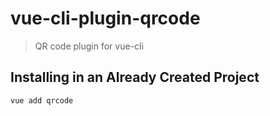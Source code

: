 # vue-cli-plugin-qrcode

> QR code plugin for vue-cli

## Installing in an Already Created Project

```
vue add qrcode
```

